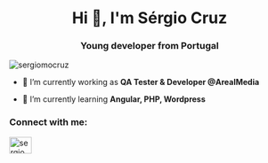 <h1 align="center">Hi 👋, I'm Sérgio Cruz</h1>
<h3 align="center">Young developer from Portugal</h3>

<p align="left"> <img src="https://komarev.com/ghpvc/?username=sergiomocruz&label=Profile%20views&color=0e75b6&style=flat" alt="sergiomocruz" /> </p>

- 🔭 I’m currently working as **QA Tester & Developer @ArealMedia**

- 🌱 I’m currently learning **Angular, PHP, Wordpress**

<h3 align="left">Connect with me:</h3>
<p align="left">
<a href="https://linkedin.com/in/sergiomocruz" target="blank"><img align="center" src="https://raw.githubusercontent.com/rahuldkjain/github-profile-readme-generator/master/src/images/icons/Social/linked-in-alt.svg" alt="sergiomocruz" height="30" width="40" /></a>
</p>
